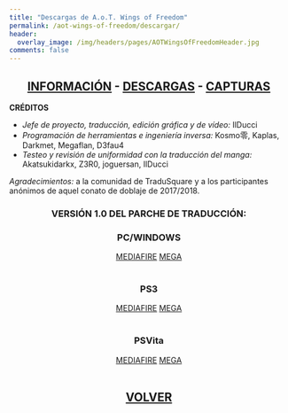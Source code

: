 ```yaml
---
title: "Descargas de A.o.T. Wings of Freedom"
permalink: /aot-wings-of-freedom/descargar/
header:
  overlay_image: /img/headers/pages/AOTWingsOfFreedomHeader.jpg
comments: false
---
```

<h2 style="text-align: center;"><strong><a href="/aot-wings-of-freedom/informacion/">INFORMACIÓN</a> - <a href="/aot-wings-of-freedom/descargar/">DESCARGAS</a> - <a href="/aot-wings-of-freedom/capturas/">CAPTURAS</a></strong></h2>

**CRÉDITOS**  

 - *Jefe de proyecto, traducción, edición gráfica y de vídeo:* IlDucci  
 - *Programación de herramientas e ingeniería inversa:* Kosmo零, Kaplas, Darkmet, Megaflan, D3fau4  
 - *Testeo y revisión de uniformidad con la traducción del manga:* Akatsukidarkx, Z3R0, joguersan, IlDucci
 
*Agradecimientos:* a la comunidad de TraduSquare y a los participantes anónimos de aquel conato de doblaje de 2017/2018.

<h3 style="text-align: center;">VERSIÓN 1.0 DEL PARCHE DE TRADUCCIÓN:</h3>

<h3 style="text-align: center;">PC/WINDOWS</h3>

<center>
<a href="https://www.mediafire.com/file/l0qqkh8tdcdk0yi/WOF1-V1.0-PC-Castellano-TraduccionesDelTioVictor.7z/file" class="btn btn--primary btn--x-large" target="_blank">MEDIAFIRE</a> <a href="https://mega.nz/file/ZZs2DSqS#anmHvP3LSN_nKrA8agLXkC33dSx7U8Ta3EnSE7_bxGA" class="btn btn--primary btn--x-large" target="_blank">MEGA</a>
</center><br>

<h3 style="text-align: center;">PS3</h3>

<center>
<a href="https://www.mediafire.com/file/j2bptlhct6m885i/WOF1-V1.0-PS3-Castellano-TraduccionesDelTioVictor.7z/file" class="btn btn--primary btn--x-large" target="_blank">MEDIAFIRE</a> <a href="https://mega.nz/file/ZB8U3BZK#4GEcKAojZM4JJPA5zdphUDryiI_sXkJtPx6sZluGNXo" class="btn btn--primary btn--x-large" target="_blank">MEGA</a>
</center><br>

<h3 style="text-align: center;">PSVita</h3>

<center>
<a href="https://www.mediafire.com/file/i27dcnlkgm5foua/WOF1-V1.0-PSVITA-Castellano-TraduccionesDelTioVictor.7z/file" class="btn btn--primary btn--x-large" target="_blank">MEDIAFIRE</a> <a href="https://mega.nz/file/cYMxmIQC#uu-RWyM9FpG7wIJYj8e7n_HAdMWxN9ThpDN99VgrZP4" class="btn btn--primary btn--x-large" target="_blank">MEGA</a>
</center><br>

<h2 style="text-align: center;"><a href="/aot-wings-of-freedom/"><strong>VOLVER</strong></a></h2>


